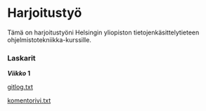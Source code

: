 # Harjoitustyö

Tämä on harjoitustyöni Helsingin yliopiston tietojenkäsittelytieteen ohjelmistotekniikka-kurssille.

### Laskarit

**_Viikko_ 1**

[gitlog.txt](https://github.com/opturtio/ot-harjoitustyo/blob/master/laskarit/viikko1/gitlog.txt)

[komentorivi.txt](https://github.com/opturtio/ot-harjoitustyo/blob/master/laskarit/viikko1/gitlog.txt)
